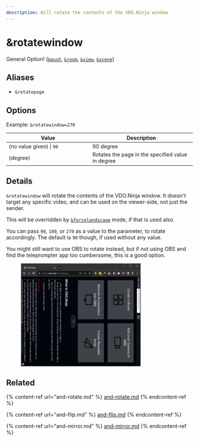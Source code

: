 ```yaml
---
description: Will rotate the contents of the VDO.Ninja window
---
```


# \&rotatewindow

General Option! ([`&push`](../../source-settings/push.md), [`&room`](../../general-settings/room.md), [`&view`](../view-parameters/view.md), [`&scene`](../view-parameters/scene.md))

## Aliases

* `&rotatepage`

## Options

Example: `&rotatewindow=270`

<table><thead><tr><th width="212">Value</th><th>Description</th></tr></thead><tbody><tr><td>(no value given) | <code>90</code></td><td>90 degree</td></tr><tr><td>(degree)</td><td>Rotates the page in the specified value in degree</td></tr></tbody></table>

## Details

`&rotatewindow` will rotate the contents of the VDO.Ninja window. It doesn't target any specific video, and can be used on the viewer-side, not just the sender.

This will be overridden by [`&forcelandscape`](../mobile-parameters/and-forcelandscape.md) mode, if that is used also.

You can pass `90`, `180`, or `270` as a value to the parameter, to rotate accordingly. The default is `90` though, if used without any value.

You might still want to use OBS to rotate instead, but if not using OBS and find the teleprompter app too cumbersome, this is a good option.

<div align="left"><figure><img src="../../.gitbook/assets/image (1) (1) (1) (1) (1) (1) (1) (1) (1) (1) (1) (1) (1) (1) (1) (1) (1) (1) (1).png" alt="" width="323"><figcaption></figcaption></figure></div>

## Related

{% content-ref url="and-rotate.md" %}
[and-rotate.md](and-rotate.md)
{% endcontent-ref %}

{% content-ref url="and-flip.md" %}
[and-flip.md](and-flip.md)
{% endcontent-ref %}

{% content-ref url="and-mirror.md" %}
[and-mirror.md](and-mirror.md)
{% endcontent-ref %}
